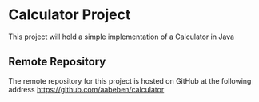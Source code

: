 # Calculator Project
This project will hold a simple implementation of a Calculator in Java

## Remote Repository
The remote repository for this project is hosted on GitHub at the following address https://github.com/aabeben/calculator
